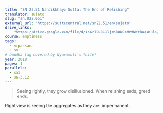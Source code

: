 ```yaml
---
title: "SN 22.51 Nandikkhaya Sutta: The End of Relishing"
translator: sujato
slug: "sn.022.051"
external_url: "https://suttacentral.net/sn22.51/en/sujato"
drive_links:
  - "https://drive.google.com/file/d/1s6rTSu311ljmXk0DSoMPMNWrkuqsKkli/view?usp=drivesdk"
course: emptiness
tags:
  - vipassana
  - sn
# buddha tag covered by Nyanamoli's *Life*
year: 2018
pages: 1
parallels:
  - sa1
  - sa-3.12
---
```


> Seeing rightly, they grow disillusioned. When relishing ends, greed ends.

Right view is seeing the aggregates as they are: impermanent.
